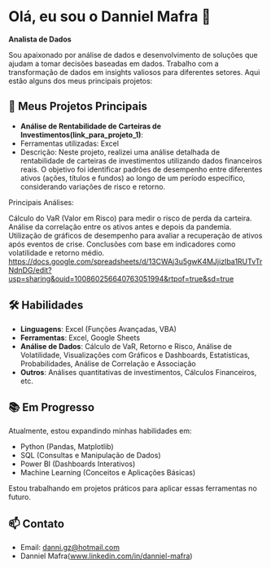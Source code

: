 # Olá, eu sou o  Danniel Mafra 👋

**Analista de Dados**

Sou apaixonado por análise de dados e desenvolvimento de soluções que ajudam a tomar decisões baseadas em dados. Trabalho com a transformação de dados em insights valiosos para diferentes setores. Aqui estão alguns dos meus principais projetos:

## 🚀 Meus Projetos Principais

- **Análise de Rentabilidade de Carteiras de Investimentos(link_para_projeto_1)**:
- Ferramentas utilizadas: Excel
- Descrição: Neste projeto, realizei uma análise detalhada de rentabilidade de carteiras de investimentos utilizando dados financeiros reais. O objetivo foi identificar padrões de desempenho entre diferentes ativos (ações, títulos e fundos) ao longo de um período específico, considerando variações de risco e retorno.

Principais Análises:

Cálculo do VaR (Valor em Risco) para medir o risco de perda da carteira.
Análise da correlação entre os ativos antes e depois da pandemia.
Utilização de gráficos de desempenho para avaliar a recuperação de ativos após eventos de crise.
Conclusões com base em indicadores como volatilidade e retorno médio.
https://docs.google.com/spreadsheets/d/13CWAj3u5gwK4MJjizIba1RUTvTrNdnDG/edit?usp=sharing&ouid=100860256640763051994&rtpof=true&sd=true

## 🛠️ Habilidades

- **Linguagens**: Excel (Funções Avançadas, VBA)
- **Ferramentas**: Excel, Google Sheets
- **Análise de Dados**: Cálculo de VaR, Retorno e Risco, Análise de Volatilidade, Visualizações com Gráficos e Dashboards, Estatísticas, Probabilidades, Análise de Correlação e Associação
- **Outros**: Análises quantitativas de investimentos, Cálculos Financeiros, etc.

## 📚 Em Progresso

Atualmente, estou expandindo minhas habilidades em:

- Python (Pandas, Matplotlib)
- SQL (Consultas e Manipulação de Dados)
- Power BI (Dashboards Interativos)
- Machine Learning (Conceitos e Aplicações Básicas)

Estou trabalhando em projetos práticos para aplicar essas ferramentas no futuro.

## 📫 Contato
- Email: danni.gz@hotmail.com
- Danniel Mafra(www.linkedin.com/in/danniel-mafra)
